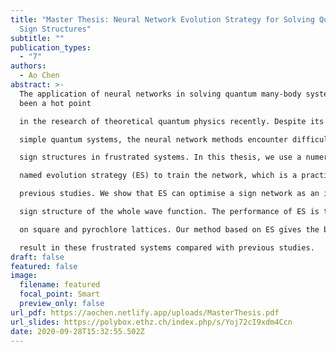 ```yaml
---
title: "Master Thesis: Neural Network Evolution Strategy for Solving Quantum
  Sign Structures"
subtitle: ""
publication_types:
  - "7"
authors:
  - Ao Chen
abstract: >-
  The application of neural networks in solving quantum many-body systems has
  been a hot point

  in the research of theoretical quantum physics recently. Despite its success in dealing with some

  simple quantum systems, the neural network methods encounter difficulties in finding correct

  sign structures in frustrated systems. In this thesis, we use a numerical optimisation method

  named evolution strategy (ES) to train the network, which is a practice not attempted in

  previous studies. We show that ES can optimise a sign network as an independent or auxiliary

  sign structure of the whole wave function. The performance of ES is tested on the J1-J2 model

  on square and pyrochlore lattices. Our method based on ES gives the best neural network

  result in these frustrated systems compared with previous studies.
draft: false
featured: false
image:
  filename: featured
  focal_point: Smart
  preview_only: false
url_pdf: https://aochen.netlify.app/uploads/MasterThesis.pdf
url_slides: https://polybox.ethz.ch/index.php/s/Yoj72cI9xdm4Ccn
date: 2020-09-28T15:32:55.502Z
---
```

